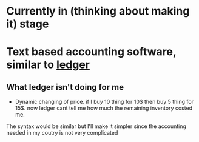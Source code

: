 # Currently in (thinking about making it) stage

# Text based accounting software, similar to [ledger](https://www.ledger-cli.org/)

## What ledger isn't doing for me
* Dynamic changing of price. if I buy 10 thing for 10$ then buy 5 thing for 15$. now ledger cant tell me how much the remaining inventory costed me.

The syntax would be similar but I'll make it simpler since the accounting needed in my coutry is not very complicated
